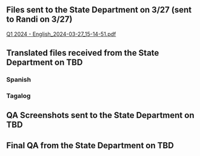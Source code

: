 ## Files sent to the State Department on 3/27 (sent to Randi on 3/27)
[Q1 2024 - English_2024-03-27_15-14-51.pdf](https://github.com/department-of-veterans-affairs/va.gov-team/files/14775926/Q1.2024.-.English_2024-03-27_15-14-51.pdf)

## Translated files received from the State Department on TBD

### Spanish

### Tagalog

## QA Screenshots sent to the State Department on TBD


## Final QA from the State Department on TBD

